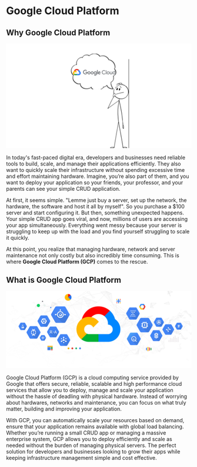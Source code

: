 # Google Cloud Platform

## Why Google Cloud Platform

![img](../../../public/assets/cloud-development/intro-with-gcp/why.png)

In today's fast-paced digital era, developers and businesses need reliable tools to build, scale, and manage their applications efficiently. They also want to quickly scale their infrastructure without spending excessive time and effort maintaining hardware. Imagine, you’re also part of them, and you want to deploy your application so your friends, your professor, and your parents can see your simple CRUD application. 

At first, it seems simple. "Lemme just buy a server, set up the network, the hardware, the software and host it all by myself". So you purchase a $100 server and start configuring it. But then, something unexpected happens. Your simple CRUD app goes viral, and now, millions of users are accessing your app simultaneously. Everything went messy because your server is struggling to keep up with the load and you find yourself struggling to scale it quickly.

At this point, you realize that managing hardware, network and server maintenance not only costly but also incredibly time consuming. This is where **Google Cloud Platform (GCP)** comes to the rescue. 

## What is Google Cloud Platform

![img](../../../public/assets/cloud-development/intro-with-gcp/gcp.png)

Google Cloud Platform (GCP) is a cloud computing service provided by Google that offers secure, reliable, scalable and high performance cloud services that allow you to deploy, manage and scale your application without the hassle of deadling with physical hardware. Instead of worrying about hardwares, networks and maintenance, you can focus on what truly matter, building and improving your application.

With GCP, you can automatically scale your resources based on demand, ensure that your application remains available with global load balancing. Whether you’re running a small CRUD app or managing a massive enterprise system, GCP allows you to deploy efficiently and scale as needed without the burden of managing physical servers. The perfect solution for developers and businesses looking to grow their apps while keeping infrastructure management simple and cost effective.